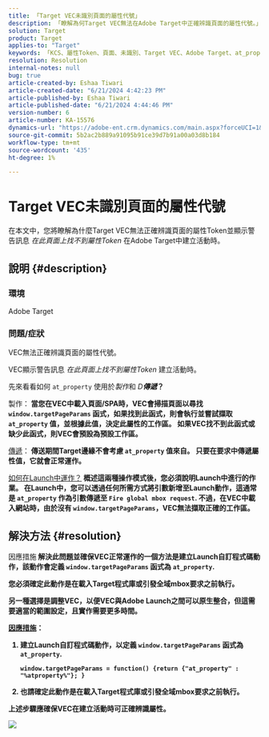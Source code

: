 ```yaml
---
title: 「Target VEC未識別頁面的屬性代號」
description: 「瞭解為何Target VEC無法在Adobe Target中正確辨識頁面的屬性代號。」
solution: Target
product: Target
applies-to: "Target"
keywords: 「KCS、屬性Token、頁面、未識別、Target VEC、Adobe Target、at_property、window.targetPageParams函式」
resolution: Resolution
internal-notes: null
bug: true
article-created-by: Eshaa Tiwari
article-created-date: "6/21/2024 4:42:23 PM"
article-published-by: Eshaa Tiwari
article-published-date: "6/21/2024 4:44:46 PM"
version-number: 6
article-number: KA-15576
dynamics-url: "https://adobe-ent.crm.dynamics.com/main.aspx?forceUCI=1&pagetype=entityrecord&etn=knowledgearticle&id=7c697f3a-ed2f-ef11-840a-6045bd029b18"
source-git-commit: 5b2ac2b889a91095b91ce39d7b91a00a03d8b184
workflow-type: tm+mt
source-wordcount: '435'
ht-degree: 1%

---
```


# Target VEC未識別頁面的屬性代號


在本文中，您將瞭解為什麼Target VEC無法正確辨識頁面的屬性Token並顯示警告訊息 *在此頁面上找不到屬性Token* 在Adobe Target中建立活動時。

## 說明 {#description}


### 環境

Adobe Target

### 問題/症狀

VEC無法正確辨識頁面的屬性代號。

VEC顯示警告訊息 *在此頁面上找不到屬性Token* 建立活動時。

先來看看如何 `at_property` 使用於&#x200B;*製作*&#x200B;和 *D<b>傳遞*？

</b>製作：<b>
當您在VEC中載入頁面/SPA時，VEC會掃描頁面以尋找 `window.targetPageParams` 函式，如果找到此函式，則會執行並嘗試擷取 `at_property` 值，並根據此值，決定此屬性的工作區。 如果VEC找不到此函式或缺少此函式，則VEC會預設為預設工作區。

</b><u>傳遞</u>：<b>
傳送期間Target邊緣不會考慮 `at_property` 值來自。 只要在要求中傳遞屬性值，它就會正常運作。

</b><u>如何在Launch中運作？</u><b>
概述這兩種操作模式後，您必須說明Launch中進行的作業。
在Launch中，您可以透過任何所需方式將引數新增至Launch動作，這通常是 `at_property` 作為引數傳遞至 `Fire global mbox request`.
不過，在VEC中載入網站時，由於沒有 `window.targetPageParams`，VEC無法擷取正確的工作區。


## 解決方法 {#resolution}


</b>因應措施<b>
解決此問題並確保VEC正常運作的一個方法是建立Launch自訂程式碼動作，該動作會定義 `window.targetPageParams` 函式為 `at_property`.

您必須確定此動作是在載入Target程式庫或引發全域mbox要求之前執行。

另一種選擇是調整VEC，以便VEC與Adobe Launch之間可以原生整合，但這需要適當的範圍設定，且實作需要更多時間。

<u>因應措施</u>：

1. 建立Launch自訂程式碼動作，以定義 `window.targetPageParams` 函式為 `at_property`.<br>

   ```
   window.targetPageParams = function() {return {"at_property" : "%atproperty%"}; }
   ```


2. 也請確定此動作是在載入Target程式庫或引發全域mbox要求之前執行。


上述步驟應確保VEC在建立活動時可正確辨識屬性。

![](http://omniture.custhelp.com/ci/inlineImage/get/3018176/a5a902ecd7ac849bb5bf0fa7e22e14e7)
